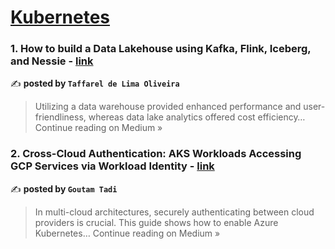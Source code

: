 
<h1><a href=https://medium.com/tag/kubernetes/recommended target="_blank" rel="noopener noreferrer">Kubernetes</a></h1>
<h3>1. How to build a Data Lakehouse using Kafka, Flink, Iceberg, and Nessie - <a href="https://medium.com/@taffarelo3/how-to-build-a-data-lakehouse-using-kafka-flink-iceberg-and-nessie-395ea2e101e4?source=rss------kubernetes-5" target="_blank" rel="noopener noreferrer">link</a></h3>

✍️ **posted by `Taffarel de Lima Oliveira`**

<blockquote>Utilizing a data warehouse provided enhanced performance and user-friendliness, whereas data lake analytics offered cost efficiency…
Continue reading on Medium »</blockquote>

<h3>2. Cross-Cloud Authentication: AKS Workloads Accessing GCP Services via Workload Identity - <a href="https://goutamtadi.medium.com/cross-cloud-authentication-aks-workloads-accessing-gcp-services-via-workload-identity-1abb727de333?source=rss------kubernetes-5" target="_blank" rel="noopener noreferrer">link</a></h3>

✍️ **posted by `Goutam Tadi`**

<blockquote>In multi-cloud architectures, securely authenticating between cloud providers is crucial. This guide shows how to enable Azure Kubernetes…
Continue reading on Medium »</blockquote>

